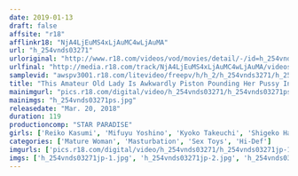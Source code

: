 ```yaml
---
date: 2019-01-13
draft: false
affsite: "r18"
afflinkr18: "NjA4LjEuMS4xLjAuMC4wLjAuMA"
url: "h_254vnds03271"
urloriginal: "http://www.r18.com/videos/vod/movies/detail/-/id=h_254vnds03271"
urlfinal: "http://media.r18.com/track/NjA4LjEuMS4xLjAuMC4wLjAuMA/videos/vod/movies/detail/-/id=h_254vnds03271"
samplevid: "awspv3001.r18.com/litevideo/freepv/h/h_2/h_254vnds3271/h_254vnds3271_dmb_w.mp4"
title: "This Amateur Old Lady Is Awkwardly Piston Pounding Her Pussy In A Dildo Masturbation Session!"
mainimgurl: "pics.r18.com/digital/video/h_254vnds03271/h_254vnds03271ps.jpg"
mainimgs: "h_254vnds03271ps.jpg"
releasedate: "Mar. 20, 2018"
duration: 119
productioncomp: "STAR PARADISE"
girls: ['Reiko Kasumi', 'Mifuyu Yoshino', 'Kyoko Takeuchi', 'Shigeko Hamura', 'Keiko Nishioka']
categories: ['Mature Woman', 'Masturbation', 'Sex Toys', 'Hi-Def']
imgurls: ['pics.r18.com/digital/video/h_254vnds03271/h_254vnds03271jp-1.jpg', 'pics.r18.com/digital/video/h_254vnds03271/h_254vnds03271jp-2.jpg', 'pics.r18.com/digital/video/h_254vnds03271/h_254vnds03271jp-3.jpg', 'pics.r18.com/digital/video/h_254vnds03271/h_254vnds03271jp-4.jpg', 'pics.r18.com/digital/video/h_254vnds03271/h_254vnds03271jp-5.jpg', 'pics.r18.com/digital/video/h_254vnds03271/h_254vnds03271jp-6.jpg', 'pics.r18.com/digital/video/h_254vnds03271/h_254vnds03271jp-7.jpg', 'pics.r18.com/digital/video/h_254vnds03271/h_254vnds03271jp-8.jpg', 'pics.r18.com/digital/video/h_254vnds03271/h_254vnds03271jp-9.jpg', 'pics.r18.com/digital/video/h_254vnds03271/h_254vnds03271jp-10.jpg', 'pics.r18.com/digital/video/h_254vnds03271/h_254vnds03271jp-11.jpg', 'pics.r18.com/digital/video/h_254vnds03271/h_254vnds03271jp-12.jpg', 'pics.r18.com/digital/video/h_254vnds03271/h_254vnds03271jp-13.jpg', 'pics.r18.com/digital/video/h_254vnds03271/h_254vnds03271jp-14.jpg', 'pics.r18.com/digital/video/h_254vnds03271/h_254vnds03271jp-15.jpg', 'pics.r18.com/digital/video/h_254vnds03271/h_254vnds03271jp-16.jpg', 'pics.r18.com/digital/video/h_254vnds03271/h_254vnds03271jp-17.jpg', 'pics.r18.com/digital/video/h_254vnds03271/h_254vnds03271jp-18.jpg', 'pics.r18.com/digital/video/h_254vnds03271/h_254vnds03271jp-19.jpg', 'pics.r18.com/digital/video/h_254vnds03271/h_254vnds03271jp-20.jpg']
imgs: ['h_254vnds03271jp-1.jpg', 'h_254vnds03271jp-2.jpg', 'h_254vnds03271jp-3.jpg', 'h_254vnds03271jp-4.jpg', 'h_254vnds03271jp-5.jpg', 'h_254vnds03271jp-6.jpg', 'h_254vnds03271jp-7.jpg', 'h_254vnds03271jp-8.jpg', 'h_254vnds03271jp-9.jpg', 'h_254vnds03271jp-10.jpg', 'h_254vnds03271jp-11.jpg', 'h_254vnds03271jp-12.jpg', 'h_254vnds03271jp-13.jpg', 'h_254vnds03271jp-14.jpg', 'h_254vnds03271jp-15.jpg', 'h_254vnds03271jp-16.jpg', 'h_254vnds03271jp-17.jpg', 'h_254vnds03271jp-18.jpg', 'h_254vnds03271jp-19.jpg', 'h_254vnds03271jp-20.jpg']
---
```

